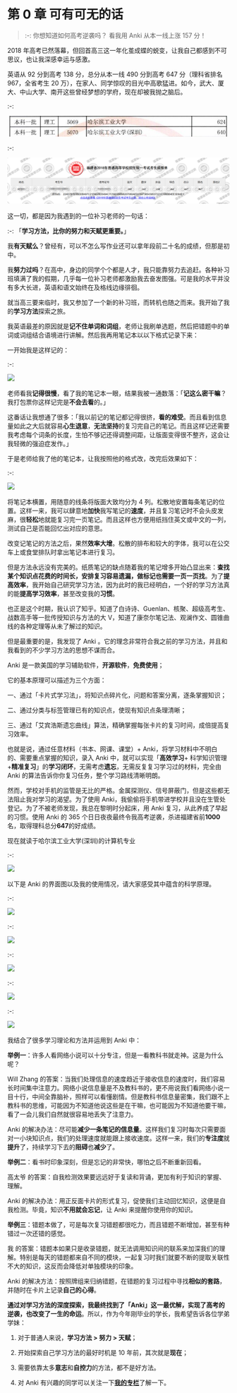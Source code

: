 # 第 0 章 可有可无的话

> :-: 你想知道如何高考逆袭吗？ 看我用 Anki 从本一线上涨 157 分！

2018 年高考已然落幕，但回首高三这一年化茧成蝶的蜕变，让我自己都感到不可思议，也让我深感幸运与感激。

英语从 92 分到高考 138 分，总分从本一线 490 分到高考 647 分（理科省排名 967，全省考生 20 万），在家人、同学惊叹的目光中高歌猛进。如今，武大、厦大、中山大学、南开这些曾经梦想的学府，现在却被我抛之脑后。

:-: 

![](../.gitbook/assets/screenshot_1593453028602.png)

:-: 

![](../.gitbook/assets/screenshot_1593453181673.png)

这一切，都是因为我遇到的一位补习老师的一句话：

:-: 「**学习方法，比你的努力和天赋更重要。**」

我**有天赋么**？曾经有，可以不怎么写作业还可以拿年段前二十名的成绩，但那是初中。

我**努力过吗**？在高中，身边的同学个个都是人才，我只能靠努力去追赶。各种补习班填满了我的假期，几乎每一位补习老师都激励我去奋发图强。可是我的水平并没有多大长进，英语和语文始终在及格线边缘徘徊。

就当高三要来临时，我又参加了一个新的补习班，而转机也随之而来。我开始了我的**学习方法**探索之旅。

我英语最差的原因就是**记不住单词和词组**，老师让我刷单选题，然后把错题中的单词或词组结合语境进行讲解。然后我再用笔记本以以下格式记录下来：

一开始我是这样记的：

:-: 

![](https://pic4.zhimg.com/80/v2-d3a0b13d1b386828b2fc7b0cf910c513_720w.jpg)

老师看我**记得很慢**，看了我的笔记本一眼，结果我被一通数落：「**记这么密干嘛**？我打包票你这样记完是**不会去看**的。」

这番话让我想通了很多：「我以前记的笔记都记得很挤，**看的难受**。而且看到信息量如此之大后就容易**心生退意**，**无法坚持**的复习完自己的笔记。而且这样记还需要我考虑每个词条的长度，生怕不够记还得调整间距，让版面变得很不整齐，这会让我轻微的强迫症发作。」

于是老师给我了他的笔记本，让我按照他的格式改，改完后效果如下：

:-: 

![](https://pic1.zhimg.com/80/v2-b83fd86651ec08adde6748dd5872f4bc_720w.jpg)

将笔记本横置，用随意的线条将版面大致均分为 4 列。松散地安置每条笔记的位置。这样一来，我可以肆意地**加快**我写笔记的**速度**，并且复习笔记时不会头皮发麻，很**轻松**地就能复习完一页笔记。而且这样也方便用纸挡住英文或中文的一列，测试自己是否能回忆出对应的意思。

改变记笔记的方法之后，果然**效率大增**。松散的排布和较大的字体，我可以在公交车上或食堂排队时拿出笔记本进行复习。

但是方法永远没有完美的。纸质笔记的缺点随着我的笔记增多开始凸显出来：**查找某个知识点花费的时间长，安排复习容易遗漏，做标记也需要一页一页找**。为了**提高效率**，我开始自己研究学习方法，因为此时的我已经明白，一个好的学习方法真的能**提高学习效率**，甚至改变我的**习惯**。

也正是这个时期，我认识了知乎。知道了白诗诗、Guenlan、核聚、超级高考生、战数高手等一批传授知识与方法的大 V，知道了康奈尔笔记法、观澜作文、圆锥曲线的各种定理等从未了解过的知识。

但是最重要的是，我发现了 Anki 。它的理念非常符合我之前的学习方法，并且和我看到的不少学习方法的思想不谋而合。

Anki 是一款美国的学习辅助软件，**开源软件**，**免费使用**；

它的基本原理可以描述为三个方面：

一、通过「卡片式学习法」，将知识点碎片化，问题和答案分离，逐条掌握知识；

二、通过分类与标签管理已有的知识点，使现有知识点条理清晰；

三、通过「艾宾浩斯遗忘曲线」算法，精确掌握每张卡片的复习时间，成倍提高复习效率。

也就是说，通过任意材料（书本、网课、课堂）+ Anki，将学习材料中不明白的、需要重点掌握的知识，录入 Anki 中，就可以实现「**高效学习**+ 科学知识管理 +**精准复习**」的**学习闭环**，无需考虑**遗忘**，无需反复复习学习过的材料，完全由 Anki 的算法告诉你你复习任务，整个学习路线清晰明朗。

然而，学校对手机的监管是无比的严格。金属探测仪、信号屏蔽门，但是这些都无法阻止我对学习的渴望。为了使用 Anki，我偷偷将手机带进学校并且没在生管处登记。为了不被老师发现，我总在黎明时分起床，用 Anki 复习，从此养成了早起的习惯。使用 Anki 的 365 个日日夜夜最终令我高考逆袭，杀进福建省前**1000**名，取得理科总分**647**的好成绩。

现在就读于哈尔滨工业大学\(深圳\)的计算机专业

:-: 

![](https://pic2.zhimg.com/80/v2-4fe0c58b24d58fa4640650a7851ad4b5_720w.jpg)

以下是 Anki 的界面图以及我的使用情况，请大家感受其中蕴含的科学原理。

:-: 

![](https://pic4.zhimg.com/80/v2-89a052f644caf9f45c002987a3c237db_720w.jpg)

:-: 

![](https://pic1.zhimg.com/80/v2-c655c0cdb591a4317d5d52514db9d888_720w.jpg)

:-: 

![](https://pic3.zhimg.com/80/v2-320c19c535c24508eeedac04f29b4e8e_720w.jpg)

:-: 

![](https://pic4.zhimg.com/80/v2-00a433793295a815f5ca61e82baa8bbb_720w.jpg)

:-: 

![](https://pic3.zhimg.com/80/v2-a7aac545b0eca47b7518090043784f6e_720w.jpg)

我结合了很多学习理论和方法并运用到 Anki 中：

**举例一**：许多人看网络小说可以十分专注，但是一看教科书就走神。这是为什么呢？

Will Zhang 的答案：当我们处理信息的速度趋近于接收信息的速度时，我们容易长时间集中注意力。网络小说信息量是不及教科书的，更不用说我们看网络小说一目十行，中间全靠脑补，照样可以看懂剧情。但是教科书信息量密集，我们跟不上教科书的思维，可能因为不知道他说这些是在干嘛，也可能因为不知道他要干嘛，看了一会儿我们自然就很容易地丢失了注意力。

Anki 的解决办法：尽可能**减少一条笔记的信息量**。这样我们复习时每次只需要面对一小块知识点，我们的处理速度就能跟上接收速度。这样一来，我们的**专注度**就**提升**了，持续学习下去的**阻碍**也**减少**了。

**举例二**：看书时印象深刻，但是忘记的非常快，哪怕之后不断重新回看。

高太爷 的答案：自我检测效果要远远好于复读和背诵，更加有利于知识的掌握、理解。

Anki 的解决办法：用正反面卡片的形式复习，促使我们主动回忆知识，这便是自我检测。毕竟，知识**不用就会忘记**，让 Anki 来提醒你使用你的知识。

**举例三**：错题本做了，可是每次复习错题都很吃力，而且错题不断增加，甚至有种错过一次还错的感觉。

我 的答案：错题本如果只是收录错题，就无法调用知识间的联系来加深我们的理解。特别是每天的错题都来自不同的模块，一起复习时我们就要不断的提取关联性不大的知识，这反而会降低对单独模块的印象。

Anki 的解决方法：按照牌组来归纳错题，在错题的复习过程中寻找**相似的套路**，并随时在卡片上记录**自己的心得**。

**通过对学习方法的深度探索，我最终找到了「Anki」这一最优解，实现了高考的逆袭，也改变了一生的命运**。所以，作为今年刚毕业的学长，我希望告诉各位学弟学妹：

1. 对于普通人来说，**学习方法 &gt; 努力 &gt; 天赋**；

2. 开始探索自己学习方法的最好时机是 10 年前，其次就是**现在**；

3. 需要依靠太多**意志**和**自控力**的方法，都不是好方法。

4. 对 Anki 有兴趣的同学可以关注一下[**我的专栏**](https://zhuanlan.zhihu.com/ankigaokao)了解一下。

